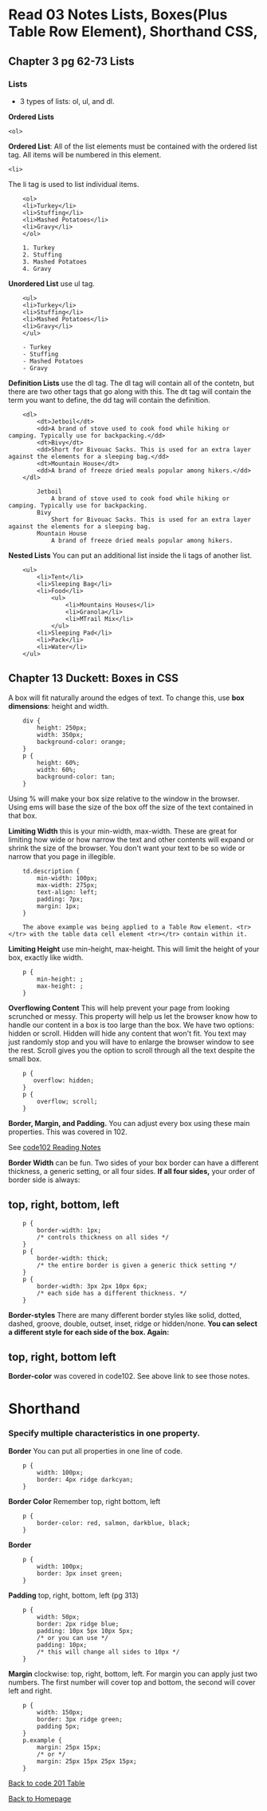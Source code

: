 # Read 03 Notes Lists, Boxes(Plus Table Row Element), Shorthand CSS, 

## Chapter 3 pg 62-73 Lists

### Lists

- 3 types of lists: ol, ul, and dl.

**Ordered Lists**

    <ol>

**Ordered List**: All of the list elements must be contained with the ordered list tag. All items will be numbered in this element.

    <li>

The li tag is used to list individual items.

        <ol>
        <li>Turkey</li>
        <li>Stuffing</li>
        <li>Mashed Potatoes</li>
        <li>Gravy</li>
        </ol>

        1. Turkey  
        2. Stuffing
        3. Mashed Potatoes
        4. Gravy 

**Unordered List** use ul tag.

        <ul>
        <li>Turkey</li>
        <li>Stuffing</li>
        <li>Mashed Potatoes</li>
        <li>Gravy</li>
        </ul>

        - Turkey  
        - Stuffing
        - Mashed Potatoes
        - Gravy 

**Definition Lists** use the dl tag. The dl tag will contain all of the contetn, but there are two other tags that go along with this. The dt tag will contain the term you want to define, the dd tag will contain the definition.

        <dl>
            <dt>Jetboil</dt>
            <dd>A brand of stove used to cook food while hiking or camping. Typically use for backpacking.</dd>
            <dt>Bivy</dt>
            <dd>Short for Bivouac Sacks. This is used for an extra layer against the elements for a sleeping bag.</dd>
            <dt>Mountain House</dt>
            <dd>A brand of freeze dried meals popular among hikers.</dd>
        </dl>

            Jetboil
                A brand of stove used to cook food while hiking or camping. Typically use for backpacking.
            Bivy
                Short for Bivouac Sacks. This is used for an extra layer against the elements for a sleeping bag.
            Mountain House
                A brand of freeze dried meals popular among hikers.

**Nested Lists** You can put an additional list inside the li tags of another list.

        <ul>
            <li>Tent</li>
            <li>Sleeping Bag</li>
            <li>Food</li>
                <ul> 
                    <li>Mountains Houses</li>
                    <li>Granola</li>
                    <li>MTrail Mix</li>
                </ul>
            <li>Sleeping Pad</li>
            <li>Pack</li>
            <li>Water</li>
        </ul>

## Chapter 13 Duckett: Boxes in CSS

A box will fit naturally around the edges of text. To change this, use **box dimensions**: height and width.

        div {
            height: 250px;
            width: 350px;
            background-color: orange;
        }
        p {
            height: 60%;
            width: 60%;
            background-color: tan;
        }

Using % will make your box size relative to the window in the browser. Using ems will base the size of the box off the size of the text contained in that box.

**Limiting Width** this is your min-width, max-width. These are great for limiting how wide or how narrow the text and other contents will expand or shrink the size of the browser. You don't want your text to be so wide or narrow that you page in illegible. 

        td.description {
            min-width: 100px;
            max-width: 275px;
            text-align: left;
            padding: 7px;
            margin: 1px;
        }

        The above example was being applied to a Table Row element. <tr></tr> with the table data cell element <tr></tr> contain within it.

 **Limiting Height** use min-height, max-height. This will limit the height of your box, exactly like width. 

        p {
            min-height: ;
            max-height: ;
        }


**Overflowing Content** This will help prevent your page from looking scrunched or messy. This property will help us let the browser know how to handle our content in a box is too large than the box. We have two options: hidden or scroll. Hidden will hide any content that won't fit. You text may just randomly stop and you will have to enlarge the browser window to see the rest. Scroll gives you the option to scroll through all the text despite the small box.

        p {
           overflow: hidden; 
        }
        p {
            overflow; scroll;
        }

**Border, Margin, and Padding.** You can adjust every box using these main properties. This was covered in 102. 

See [code102 Reading Notes](code102Table.md)

**Border Width** can be fun. Two sides of your box border can have a different thickness, a generic setting, or all four sides. **If all four sides,** your order of border side is always:

## **top, right, bottom, left** 

        p {
            border-width: 1px;
            /* controls thickness on all sides */
        }
        p {
            border-width: thick;
            /* the entire border is given a generic thick setting */
        }
        p {
            border-width: 3px 2px 10px 6px;
            /* each side has a different thickness. */
        }

**Border-styles** There are many different border styles like solid, dotted, dashed, groove, double, outset, inset, ridge or hidden/none. **You can select a different style for each side of the box. Again:**

## **top, right, bottom left**

**Border-color** was covered in code102. See above link to see those notes.

# Shorthand 
### Specify multiple characteristics in one property.

**Border** You can put all properties in one line of code.

        p {
            width: 100px;
            border: 4px ridge darkcyan;
        }

**Border Color** Remember top, right bottom, left

        p {
            border-color: red, salmon, darkblue, black;
        }

**Border** 

        p {
            width: 100px;
            border: 3px inset green;
        }

**Padding** top, right, bottom, left (pg 313)

        p {
            width: 50px;
            border: 2px ridge blue;
            padding: 10px 5px 10px 5px;
            /* or you can use */
            padding: 10px;
            /* this will change all sides to 10px */
        }

**Margin** clockwise: top, right, bottom, left. For margin you can apply just two numbers. The first number will cover top and bottom, the second will cover left and right.

        p {
            width: 150px;
            border: 3px ridge green;
            padding 5px;
        }
        p.example {
            margin: 25px 15px;
            /* or */
            margin: 25px 15px 25px 15px;
        }



[Back to code 201 Table](code201Table.md)

[Back to Homepage](README.md)